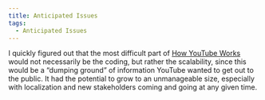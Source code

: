```yaml
---
title: Anticipated Issues
tags:
  - Anticipated Issues
---
```


I quickly figured out that the most difficult part of <a href="https://www.youtube.com/howyoutubeworks/" target="_blank">How YouTube Works</a> would not necessarily be the coding, but rather the scalability, since this would be a “dumping ground” of information YouTube wanted to get out to the public. It had the potential to grow to an unmanageable size, especially with localization and new stakeholders coming and going at any given time.
